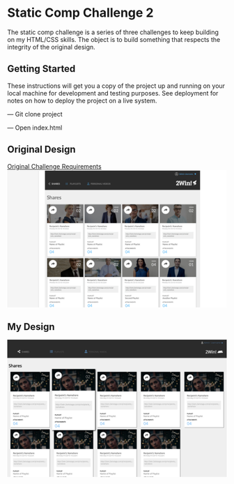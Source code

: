 # Static Comp Challenge 2
The static comp challenge is a series of three challenges to keep building on my HTML/CSS skills. The object is to build something that respects the integrity of the original design.

## Getting Started 
These instructions will get you a copy of the project up and running on your local machine for development and testing purposes. See deployment for notes on how to deploy the project on a live system.

— Git clone project 

— Open index.html

## Original Design
[Original Challenge Requirements](http://frontend.turing.io/projects/m1-static-comp-1.html)
![Original Design](https://github.com/marcusp619/mp-comp-challenge-2/blob/master/Original%20Design.png?raw=true)
## My Design
![Website Design](https://github.com/marcusp619/mp-comp-challenge-2/blob/master/MyScreenshot.png?raw=true)



